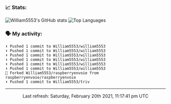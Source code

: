 ### 📈 Stats:
![William5553's GitHub stats](https://github-readme-stats.vercel.app/api?username=william5553&show_icons=true)
![Top Languages](https://github-readme-stats.vercel.app/api/top-langs/?username=william5553&compact=true)

### 🗣 My activity:
```
⬆️ Pushed 1 commit to William5553/william5553
⬆️ Pushed 1 commit to William5553/william5553
⬆️ Pushed 1 commit to William5553/william5553
⬆️ Pushed 1 commit to William5553/william5553
⬆️ Pushed 1 commit to William5553/william5553
⬆️ Pushed 1 commit to William5553/william5553
🍴 Forked William5553/raspberryenvoie from raspberryenvoie/raspberryenvoie
⬆️ Pushed 1 commit to William5553/triv
```

------------
<p align="center">Last refresh: Saturday, February 20th 2021, 11:17:41 pm UTC</p>
